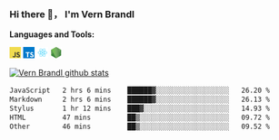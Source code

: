 ### Hi there 👋， I'm Vern Brandl

<!--
**tkvern/tkvern** is a ✨ _special_ ✨ repository because its `README.md` (this file) appears on your GitHub profile.

Here are some ideas to get you started:

- 🔭 I’m currently working on ...
- 🌱 I’m currently learning ...
- 👯 I’m looking to collaborate on ...
- 🤔 I’m looking for help with ...
- 💬 Ask me about ...
- 📫 How to reach me: ...
- 😄 Pronouns: ...
- ⚡ Fun fact: ...
-->

**Languages and Tools:**  

<code><img height="20" src="https://raw.githubusercontent.com/github/explore/80688e429a7d4ef2fca1e82350fe8e3517d3494d/topics/javascript/javascript.png"></code>
<code><img height="20" src="https://raw.githubusercontent.com/github/explore/80688e429a7d4ef2fca1e82350fe8e3517d3494d/topics/typescript/typescript.png"></code>
<code><img height="20" src="https://raw.githubusercontent.com/github/explore/80688e429a7d4ef2fca1e82350fe8e3517d3494d/topics/react/react.png"></code>
<code><img height="20" src="https://raw.githubusercontent.com/github/explore/80688e429a7d4ef2fca1e82350fe8e3517d3494d/topics/nodejs/nodejs.png"></code>


[![Vern Brandl github stats](https://github-readme-stats.vercel.app/api?username=tkvern&show_icons=true)](https://github.com/anuraghazra/github-readme-stats)

<!--START_SECTION:waka-->
```text
JavaScript   2 hrs 6 mins    ██████▓░░░░░░░░░░░░░░░░░░   26.20 % 
Markdown     2 hrs 6 mins    ██████▓░░░░░░░░░░░░░░░░░░   26.13 % 
Stylus       1 hr 12 mins    ███▓░░░░░░░░░░░░░░░░░░░░░   14.93 % 
HTML         47 mins         ██▒░░░░░░░░░░░░░░░░░░░░░░   09.72 % 
Other        46 mins         ██▒░░░░░░░░░░░░░░░░░░░░░░   09.52 % 
```
<!--END_SECTION:waka-->
